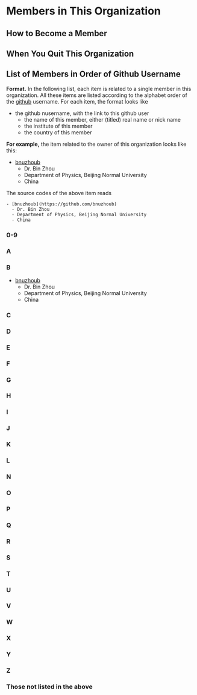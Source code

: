 # Members in This Organization

## How to Become a Member

## When You Quit This Organization

## List of Members in Order of Github Username

**Format.**  In the following list, each item is related to a single member in this organization.
All these items are listed according to the alphabet order of the [github](https://github.com) username.
For each item, the format looks like
- the github nusername, with the link to this github user
  - the name of this member, either (titled) real name or nick name
  - the institute of this member
  - the country of this member

**For example,** the item related to the owner of this organization looks like this:
- [bnuzhoub](https://github.com/bnuzhoub)
  - Dr. Bin Zhou
  - Department of Physics, Beijing Normal University
  - China

The source codes of the above item reads
```
- [bnuzhoub](https://github.com/bnuzhoub)
  - Dr. Bin Zhou
  - Department of Physics, Beijing Normal University
  - China
```
 

### 0-9

### A

### B

- [bnuzhoub](https://github.com/bnuzhoub)
  - Dr. Bin Zhou
  - Department of Physics, Beijing Normal University
  - China

### C

### D

### E

### F

### G

### H

### I

### J

### K

### L

### N

### O

### P

### Q

### R

### S

### T

### U

### V

### W

### X

### Y

### Z

### Those not listed in the above
